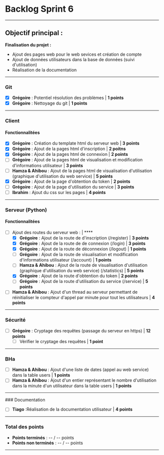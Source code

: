 # Backlog Sprint 6

---

## Objectif principal : 
**Finalisation du projet :**
 - Ajout des pages web pour le web sevices et création de compte
 - Ajout de données utilisateurs dans la base de données (suivi d'utilisation)
 - Réalisation de la documentation

---

### Git
- [X] **Grégoire** : Potentiel résolution des problèmes | **1 points**
- [X] **Grégoire** : Nettoyage du git | **1 points**

---

### Client

#### Fonctionnalitées
- [X] **Grégoire** : Création du template html du serveur web | **3 points**
- [X] **Grégoire** : Ajout de la pages html d'inscription | **2 poitns**
- [X] **Grégoire** : Ajout de la pages html de connexion | **2 points**
- [ ] **Grégoire** : Ajout de la pages html de visualisation et modification d'informations utilisateur | **3 points**
- [ ] **Hamza & Ahibou** : Ajout de la pages html de visualisation d'utilisation (graphique d'utilisation du web service) | **5 points**
- [X] **Grégoire** : Ajout de la page d'obtention du token | **2 points**
- [ ] **Grégoire** : Ajout de la page d'utilisation du service | **3 points**
- [ ] **Ibrahim** : Ajout du css sur les pages | **4 points**

---

### Serveur (Python)

#### Fonctionnalitées
- [ ] Ajout des routes du serveur web : | ****
    - [X] **Grégoire** : Ajout de la route de d'inscription (/register) | **3 points**
    - [X] **Grégoire** : Ajout de la route de de connexion (/login) | **3 points**
    - [X] **Grégoire** : Ajout de la route de déconnexion (/logout) | **1 points**
    - [ ] **Grégoire** : Ajout de la route de visualisation et modification d'informations utilisateur (/account) | **1 points**
    - [ ] **Hamza & Ahibou** : Ajout de la route de visualisation d'utilisation (graphique d'utilisation du web service) (/statistics) | **5 points**
    - [X] **Grégoire** : Ajout de la route d'obtention du token | **2 points**
    - [ ] **Grégoire** : Ajout de la route d'utilisation du service (/service) | **5 points**
- [ ] **Hamza & Ahibou** : Ajout d'un thread au serveur permettant de réinitialiser le compteur d'appel par minute pour tout les utilisateurs | **4 points**

---

### Sécurité
- [ ] **Grégoire** : Cryptage des requêtes (passage du serveur en https)  | **12 points**
  - [ ] Vérifier le cryptage des requêtes  | **1 point**

---

### BHa
- [ ] **Hamza & Ahibou** : Ajout d'une liste de dates (appel au web service) dans la table users | **1 points**
- [ ] **Hamza & Ahibou** : Ajout d'un entier représentant le nombre d'utilisation dans la minute d'un utilisateur dans la table users | **1 points**

---

### Documentation
- [ ] **Tiago** :Réalisation de la documentation utilisateur | **4 points**

---

### Total des points
- **Points terminés** : -- / -- points
- **Points non terminés** : -- / -- points

---
